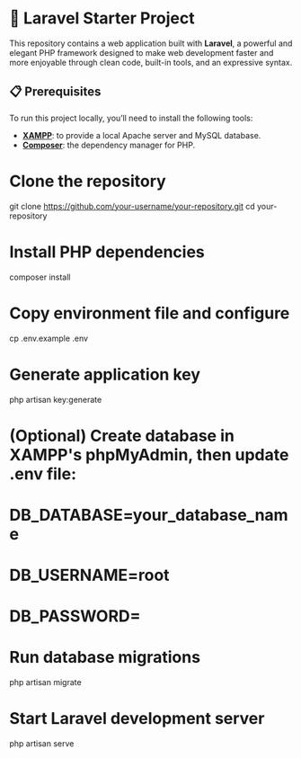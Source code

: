 # 🚀 Laravel Starter Project

This repository contains a web application built with **Laravel**, a powerful and elegant PHP framework designed to make web development faster and more enjoyable through clean code, built-in tools, and an expressive syntax.

## 📋 Prerequisites

To run this project locally, you’ll need to install the following tools:

- **[XAMPP](https://www.apachefriends.org/index.html)**: to provide a local Apache server and MySQL database.
- **[Composer](https://getcomposer.org/)**: the dependency manager for PHP.

# Clone the repository
git clone https://github.com/your-username/your-repository.git
cd your-repository

# Install PHP dependencies
composer install

# Copy environment file and configure
cp .env.example .env

# Generate application key
php artisan key:generate

# (Optional) Create database in XAMPP's phpMyAdmin, then update .env file:
# DB_DATABASE=your_database_name
# DB_USERNAME=root
# DB_PASSWORD=

# Run database migrations
php artisan migrate

# Start Laravel development server
php artisan serve

